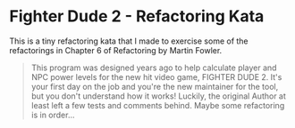 # Fighter Dude 2 - Refactoring Kata
This is a tiny refactoring kata that I made to exercise some of the refactorings in Chapter 6 of Refactoring by Martin Fowler.

> This program was designed years ago to help calculate player and NPC power levels for the new hit video game, FIGHTER DUDE 2. It's your first day on the job and you're the new maintainer for the tool, but you don't understand how it works! Luckily, the original Author at least left a few tests and comments behind. Maybe some refactoring is in order...